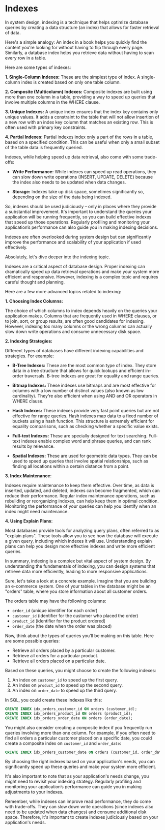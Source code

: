 # Indexes

In system design, indexing is a technique that helps optimize database queries by creating a data structure (an index) that allows for faster retrieval of data. 

Here's a simple analogy: An index in a book helps you quickly find the content you're looking for without having to flip through every page. Similarly, a database index helps you retrieve data without having to scan every row in a table.

Here are some types of indexes:

**1. Single-Column Indexes:**
These are the simplest type of index. A single-column index is created based on only one table column.

**2. Composite (Multicolumn) Indexes:**
Composite indexes are built using more than one column in a table, providing a way to speed up queries that involve multiple columns in the WHERE clause.

**3. Unique Indexes:**
A unique index ensures that the index key contains only unique values. It adds a constraint to the table that will not allow insertion of a new row with an index key column that matches an existing row. This is often used with primary key constraints.

**4. Partial Indexes:**
Partial indexes index only a part of the rows in a table, based on a specified condition. This can be useful when only a small subset of the table data is frequently queried.

Indexes, while helping speed up data retrieval, also come with some trade-offs:

- **Write Performance:** While indexes can speed up read operations, they can slow down write operations (INSERT, UPDATE, DELETE) because the index also needs to be updated when data changes.
  
- **Storage:** Indexes take up disk space, sometimes significantly so, depending on the size of the data being indexed.

So, indexes should be used judiciously – only in places where they provide a substantial improvement. It's important to understand the queries your application will be running frequently, so you can build effective indexes that speed up those operations. Regularly profiling and monitoring your application’s performance can also guide you in making indexing decisions.

Indexes are often overlooked during system design but can significantly improve the performance and scalability of your application if used effectively.

Absolutely, let's dive deeper into the indexing topic. 

Indexes are a critical aspect of database design. Proper indexing can dramatically speed up data retrieval operations and make your system more efficient and responsive. However, indexing is a complex topic and requires careful thought and planning.

Here are a few more advanced topics related to indexing:

**1. Choosing Index Columns:**

The choice of which columns to index depends heavily on the queries your application makes. Columns that are frequently used in WHERE clauses, or to join, sort, or group results, are often good candidates for indexing. However, indexing too many columns or the wrong columns can actually slow down write operations and consume unnecessary disk space. 

**2. Indexing Strategies:**

Different types of databases have different indexing capabilities and strategies. For example:

- **B-Tree Indexes:** These are the most common type of index. They store data in a tree structure that allows for quick lookups and efficient in-order traversals. B-tree indexes are great for equality and range queries.

- **Bitmap Indexes:** These indexes use bitmaps and are most effective for columns with a low number of distinct values (also known as low cardinality). They're also efficient when using AND and OR operators in WHERE clause.

- **Hash Indexes:** These indexes provide very fast point queries but are not effective for range queries. Hash indexes map data to a fixed number of buckets using a hash function. This structure is extremely efficient for equality comparisons, such as checking whether a specific value exists.

- **Full-text Indexes:** These are specially designed for text searching. Full-text indexes enable complex word and phrase queries, and can rank results by relevance.

- **Spatial Indexes:** These are used for geometric data types. They can be used to speed up queries that involve spatial relationships, such as finding all locations within a certain distance from a point.

**3. Index Maintenance:**

Indexes require maintenance to keep them effective. Over time, as data is inserted, updated, and deleted, indexes can become fragmented, which can reduce their performance. Regular index maintenance operations, such as rebuilding or reorganizing indexes, can help keep them in optimal condition. Monitoring the performance of your queries can help you identify when an index might need maintenance.

**4. Using Explain Plans:**

Most databases provide tools for analyzing query plans, often referred to as "explain plans". These tools allow you to see how the database will execute a given query, including which indexes it will use. Understanding explain plans can help you design more effective indexes and write more efficient queries.

In summary, indexing is a complex but vital aspect of system design. By understanding the fundamentals of indexing, you can design systems that retrieve data more efficiently, leading to more responsive applications.

Sure, let's take a look at a concrete example. Imagine that you are building an e-commerce system. One of your tables in the database might be an "orders" table, where you store information about all customer orders.

The orders table may have the following columns: 

- `order_id` (unique identifier for each order)
- `customer_id` (identifier for the customer who placed the order)
- `product_id` (identifier for the product ordered)
- `order_date` (the date when the order was placed)

Now, think about the types of queries you'll be making on this table. Here are some possible queries:

- Retrieve all orders placed by a particular customer.
- Retrieve all orders for a particular product.
- Retrieve all orders placed on a particular date.

Based on these queries, you might choose to create the following indexes:

1. An index on `customer_id` to speed up the first query.
2. An index on `product_id` to speed up the second query.
3. An index on `order_date` to speed up the third query.

In SQL, you could create these indexes like this:

```sql
CREATE INDEX idx_orders_customer_id ON orders (customer_id);
CREATE INDEX idx_orders_product_id ON orders (product_id);
CREATE INDEX idx_orders_order_date ON orders (order_date);
```

You might also consider creating a composite index if you frequently run queries involving more than one column. For example, if you often need to find all orders a particular customer placed on a specific date, you could create a composite index on `customer_id` and `order_date`:

```sql
CREATE INDEX idx_orders_customer_date ON orders (customer_id, order_date);
```

By choosing the right indexes based on your application's needs, you can significantly speed up these queries and make your system more efficient.

It's also important to note that as your application's needs change, you might need to revisit your indexing strategy. Regularly profiling and monitoring your application’s performance can guide you in making adjustments to your indexes.

Remember, while indexes can improve read performance, they do come with trade-offs. They can slow down write operations (since indexes also need to be updated when data changes) and consume additional disk space. Therefore, it's important to create indexes judiciously based on your application's needs.
